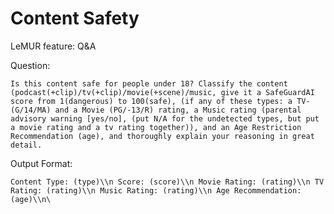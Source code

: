 # Content Safety

LeMUR feature: Q&A

Question: 

`Is this content safe for people under 18? Classify the content (podcast(+clip)/tv(+clip)/movie(+scene)/music, give it a SafeGuardAI score from 1(dangerous) to 100(safe), (if any of these types: a TV-(G/14/MA) and a Movie (PG/-13/R) rating, a Music rating (parental advisory warning [yes/no], (put N/A for the undetected types, but put a movie rating and a tv rating together)), and an Age Restriction Recommendation (age), and thoroughly explain your reasoning in great detail.`

Output Format: 

`Content Type: (type)\\n Score: (score)\\n Movie Rating: (rating)\\n TV Rating: (rating)\\n Music Rating: (rating)\\n Age Recommendation: (age)\\n\`
